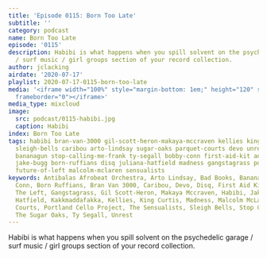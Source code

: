 ```yaml
---
title: 'Episode 0115: Born Too Late'
subtitle: ''
category: podcast
name: Born Too Late
episode: '0115'
description: Habibi is what happens when you spill solvent on the psychedelic garage
  / surf music / girl groups section of your record collection.
author: jclacking
airdate: '2020-07-17'
playlist: 2020-07-17-0115-born-too-late
media: '<iframe width="100%" style="margin-bottom: 1em;" height="120" src="https://www.mixcloud.com/widget/iframe/?feed=%2Fthe-lacking-org%2F3gfsfe-115-born-too-late%2F&hide_artwork=1&hide_cover=1&light=1"
  frameborder="0"></iframe>'
media_type: mixcloud
image:
  src: podcast/0115-habibi.jpg
  caption: Habibi
index: Born Too Late
tags: habibi bran-van-3000 gil-scott-heron-makaya-mccraven kellies king-curtis bad-books
  sleigh-bells caribou arto-lindsay sugar-oaks parquet-courts devo unrest kakkmaddafakka
  bananagun stop-calling-me-frank ty-segall bobby-conn first-aid-kit antibalas-afrobeat-orchestra
  jake-bugg born-ruffians disq juliana-hatfield madness gangstagrass portland-cello-project
  future-of-left malcolm-mclaren sensualists
keywords: Antibalas Afrobeat Orchestra, Arto Lindsay, Bad Books, Bananagun, Bobby
  Conn, Born Ruffians, Bran Van 3000, Caribou, Devo, Disq, First Aid Kit, Future Of
  The Left, Gangstagrass, Gil Scott-Heron, Makaya Mccraven, Habibi, Jake Bugg, Juliana
  Hatfield, Kakkmaddafakka, Kellies, King Curtis, Madness, Malcolm McLaren, Parquet
  Courts, Portland Cello Project, The Sensualists, Sleigh Bells, Stop Calling Me Frank,
  The Sugar Oaks, Ty Segall, Unrest
---
```

Habibi is what happens when you spill solvent on the psychedelic garage / surf music / girl groups section of your record collection.
